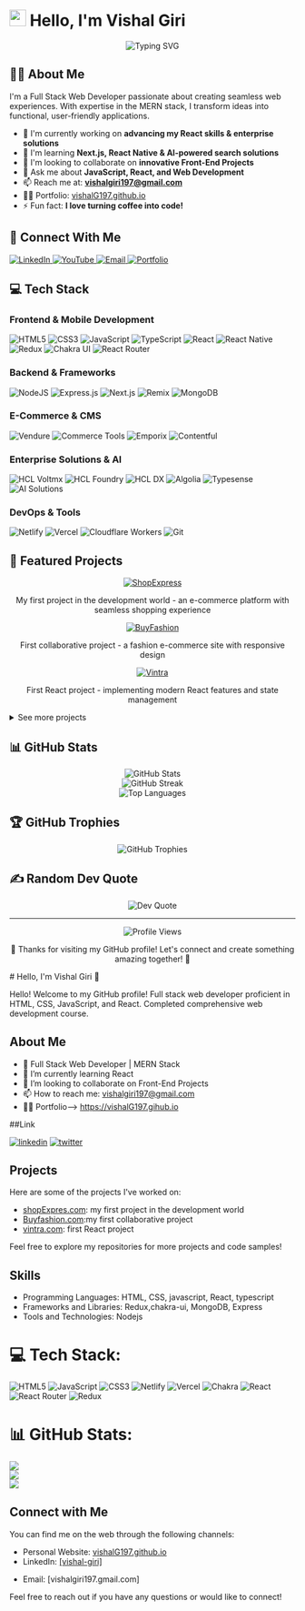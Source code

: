 # <img src="https://raw.githubusercontent.com/TheDudeThatCode/TheDudeThatCode/master/Assets/Hi.gif" width="29px"> Hello, I'm Vishal Giri

<div align="center">
  <img src="https://readme-typing-svg.herokuapp.com?font=Fira+Code&pause=1000&width=435&lines=Full+Stack+Web+Developer;MERN+Stack+Specialist;React+%26+React+Native+Developer;E-Commerce+Solutions+Expert;AI+Integration+Specialist;Enterprise+Solutions+Developer" alt="Typing SVG" />
</div>

## 👨‍💻 About Me
I'm a Full Stack Web Developer passionate about creating seamless web experiences. With expertise in the MERN stack, I transform ideas into functional, user-friendly applications.

- 🔭 I'm currently working on **advancing my React skills & enterprise solutions**
- 🌱 I'm learning **Next.js, React Native & AI-powered search solutions**
- 👯 I'm looking to collaborate on **innovative Front-End Projects**
- 💬 Ask me about **JavaScript, React, and Web Development**
- 📫 Reach me at: **vishalgiri197@gmail.com**
- 👨‍🚒 Portfolio: [vishalG197.github.io](https://vishalG197.github.io)
- ⚡ Fun fact: **I love turning coffee into code!**

## 🔗 Connect With Me
<p align="left">
  <a href="https://www.linkedin.com/in/vishal-giri-833180175/" target="_blank">
    <img src="https://img.shields.io/badge/linkedin-0A66C2?style=for-the-badge&logo=linkedin&logoColor=white" alt="LinkedIn" />
  </a>
  <a href="https://www.youtube.com/@Dev_As_U_Vish-xk9se/featured" target="_blank">
    <img src="https://img.shields.io/badge/YouTube-FF0000?style=for-the-badge&logo=youtube&logoColor=white" alt="YouTube" />
  </a>
  <a href="mailto:vishalgiri197@gmail.com">
    <img src="https://img.shields.io/badge/Email-D14836?style=for-the-badge&logo=gmail&logoColor=white" alt="Email" />
  </a>
  <a href="https://vishalG197.github.io" target="_blank">
    <img src="https://img.shields.io/badge/Portfolio-4285F4?style=for-the-badge&logo=google-chrome&logoColor=white" alt="Portfolio" />
  </a>
</p>

## 💻 Tech Stack

### Frontend & Mobile Development
<p align="left">
  <img src="https://img.shields.io/badge/html5-%23E34F26.svg?style=for-the-badge&logo=html5&logoColor=white" alt="HTML5" />
  <img src="https://img.shields.io/badge/css3-%231572B6.svg?style=for-the-badge&logo=css3&logoColor=white" alt="CSS3" />
  <img src="https://img.shields.io/badge/javascript-%23323330.svg?style=for-the-badge&logo=javascript&logoColor=%23F7DF1E" alt="JavaScript" />
  <img src="https://img.shields.io/badge/typescript-%23007ACC.svg?style=for-the-badge&logo=typescript&logoColor=white" alt="TypeScript" />
  <img src="https://img.shields.io/badge/react-%2320232a.svg?style=for-the-badge&logo=react&logoColor=%2361DAFB" alt="React" />
  <img src="https://img.shields.io/badge/React_Native-20232A?style=for-the-badge&logo=react&logoColor=61DAFB" alt="React Native" />
  <img src="https://img.shields.io/badge/redux-%23593d88.svg?style=for-the-badge&logo=redux&logoColor=white" alt="Redux" />
  <img src="https://img.shields.io/badge/chakra-%234ED1C5.svg?style=for-the-badge&logo=chakraui&logoColor=white" alt="Chakra UI" />
  <img src="https://img.shields.io/badge/React_Router-CA4245?style=for-the-badge&logo=react-router&logoColor=white" alt="React Router" />
</p>

### Backend & Frameworks
<p align="left">
  <img src="https://img.shields.io/badge/node.js-6DA55F?style=for-the-badge&logo=node.js&logoColor=white" alt="NodeJS" />
  <img src="https://img.shields.io/badge/express.js-%23404d59.svg?style=for-the-badge&logo=express&logoColor=%2361DAFB" alt="Express.js" />
  <img src="https://img.shields.io/badge/Next-black?style=for-the-badge&logo=next.js&logoColor=white" alt="Next.js" />
  <img src="https://img.shields.io/badge/Remix-000000?style=for-the-badge&logo=remix&logoColor=white" alt="Remix" />
  <img src="https://img.shields.io/badge/MongoDB-%234ea94b.svg?style=for-the-badge&logo=mongodb&logoColor=white" alt="MongoDB" />
</p>

### E-Commerce & CMS
<p align="left">
  <img src="https://img.shields.io/badge/Vendure-13B5EA?style=for-the-badge&logo=shopify&logoColor=white" alt="Vendure" />
  <img src="https://img.shields.io/badge/Commerce_Tools-FC5000?style=for-the-badge&logo=commercetools&logoColor=white" alt="Commerce Tools" />
  <img src="https://img.shields.io/badge/Emporix-5468FF?style=for-the-badge&logoColor=white" alt="Emporix" />
  <img src="https://img.shields.io/badge/Contentful-2478CC?style=for-the-badge&logo=contentful&logoColor=white" alt="Contentful" />
</p>

### Enterprise Solutions & AI
<p align="left">
  <img src="https://img.shields.io/badge/HCL_Voltmx-0078D4?style=for-the-badge&logo=hcl&logoColor=white" alt="HCL Voltmx" />
  <img src="https://img.shields.io/badge/HCL_Foundry-003A70?style=for-the-badge&logo=hcl&logoColor=white" alt="HCL Foundry" />
  <img src="https://img.shields.io/badge/HCL_DX-00539F?style=for-the-badge&logo=hcl&logoColor=white" alt="HCL DX" />
  <img src="https://img.shields.io/badge/Algolia-5468FF?style=for-the-badge&logo=algolia&logoColor=white" alt="Algolia" />
  <img src="https://img.shields.io/badge/Typesense-5D3FD3?style=for-the-badge&logo=search&logoColor=white" alt="Typesense" />
  <img src="https://img.shields.io/badge/AI_Solutions-FF6F00?style=for-the-badge&logo=tensorflow&logoColor=white" alt="AI Solutions" />
</p>

### DevOps & Tools
<p align="left">
  <img src="https://img.shields.io/badge/netlify-%23000000.svg?style=for-the-badge&logo=netlify&logoColor=#00C7B7" alt="Netlify" />
  <img src="https://img.shields.io/badge/vercel-%23000000.svg?style=for-the-badge&logo=vercel&logoColor=white" alt="Vercel" />
  <img src="https://img.shields.io/badge/Cloudflare_Workers-F38020?style=for-the-badge&logo=cloudflare&logoColor=white" alt="Cloudflare Workers" />
  <img src="https://img.shields.io/badge/git-%23F05033.svg?style=for-the-badge&logo=git&logoColor=white" alt="Git" />
</p>

## 🚀 Featured Projects

<div align="center">
  <a href="https://marvelous-crostata-edb007.netlify.app/">
    <img src="https://img.shields.io/badge/ShopExpress-FF6B6B?style=for-the-badge&logo=shopify&logoColor=white" alt="ShopExpress" />
  </a>
  <p>My first project in the development world - an e-commerce platform with seamless shopping experience</p>
  
  <a href="https://fastidious-melba-d436e9.netlify.app/">
    <img src="https://img.shields.io/badge/BuyFashion-38B2AC?style=for-the-badge&logo=fashion&logoColor=white" alt="BuyFashion" />
  </a>
  <p>First collaborative project - a fashion e-commerce site with responsive design</p>
  
  <a href="#">
    <img src="https://img.shields.io/badge/Vintra-4A90E2?style=for-the-badge&logo=react&logoColor=white" alt="Vintra" />
  </a>
  <p>First React project - implementing modern React features and state management</p>
</div>

<details>
  <summary>See more projects</summary>
  <ul>
    <li><a href="#">Project 4</a> - Brief description</li>
    <li><a href="#">Project 5</a> - Brief description</li>
  </ul>
</details>

## 📊 GitHub Stats

<div align="center">
  <img src="https://github-readme-stats.vercel.app/api?username=vishalG197&theme=react&hide_border=false&include_all_commits=true&count_private=true" alt="GitHub Stats" />
  <br/>
  <img src="https://github-readme-streak-stats.herokuapp.com/?user=vishalG197&theme=react&hide_border=false" alt="GitHub Streak" />
  <br/>
  <img src="https://github-readme-stats.vercel.app/api/top-langs/?username=vishalG197&theme=react&hide_border=false&include_all_commits=true&count_private=true&layout=compact" alt="Top Languages" />
</div>

## 🏆 GitHub Trophies
<div align="center">
  <img src="https://github-profile-trophy.vercel.app/?username=vishalG197&theme=radical&no-frame=true&no-bg=false&margin-w=4" alt="GitHub Trophies" />
</div>

## ✍️ Random Dev Quote
<div align="center">
  <img src="https://quotes-github-readme.vercel.app/api?type=horizontal&theme=radical" alt="Dev Quote" />
</div>

---

<div align="center">
  <img src="https://komarev.com/ghpvc/?username=vishalG197&label=Profile%20Views&color=0e75b6&style=flat" alt="Profile Views" />
  
  <p>💖 Thanks for visiting my GitHub profile! Let's connect and create something amazing together! 💖</p>
</div>
# Hello, I'm Vishal Giri 👋

Hello! Welcome to my GitHub profile! Full stack web developer proficient in HTML, CSS, JavaScript, and React. Completed comprehensive web development course.
## About Me

- 💼 Full Stack Web Developer | MERN Stack
- 🌱 I’m currently learning React
- 👯 I’m looking to collaborate on Front-End Projects
- 📫 How to reach me: vishalgiri197@gmail.com
- 👩‍🚒 Portfolio--> https://vishalG197.gihub.io
 




##Link
<!--[![portfolio](https://img.shields.io/badge/my_portfolio-000?style=for-the-badge&logo=ko-fi&logoColor=white)](https://vishalG197.gihub.io) -->

[![linkedin](https://img.shields.io/badge/linkedin-0A66C2?style=for-the-badge&logo=linkedin&logoColor=white)](https://www.linkedin.com/in/vishal-giri-833180175/)
[![twitter](https://img.shields.io/badge/twitter-1DA1F2?style=for-the-badge&logo=youtube&logoColor=white)](https://www.youtube.com/@Dev_As_U_Vish-xk9se/featured)


## Projects

Here are some of the projects I've worked on:

- [shopExpres.com]([link-to-project-1](https://marvelous-crostata-edb007.netlify.app/)): my first project in the development world
- [Buyfashion.com]([link-to-project-2](https://fastidious-melba-d436e9.netlify.app/)):my first collaborative project
- [vintra.com](link-to-project-3): first React project

Feel free to explore my repositories for more projects and code samples!

## Skills

- Programming Languages: HTML, CSS, javascript, React, typescript
- Frameworks and Libraries: Redux,chakra-ui, MongoDB, Express
- Tools and Technologies: Nodejs


# 💻 Tech Stack:
![HTML5](https://img.shields.io/badge/html5-%23E34F26.svg?style=for-the-badge&logo=html5&logoColor=white) ![JavaScript](https://img.shields.io/badge/javascript-%23323330.svg?style=for-the-badge&logo=javascript&logoColor=%23F7DF1E) ![CSS3](https://img.shields.io/badge/css3-%231572B6.svg?style=for-the-badge&logo=css3&logoColor=white) ![Netlify](https://img.shields.io/badge/netlify-%23000000.svg?style=for-the-badge&logo=netlify&logoColor=#00C7B7) ![Vercel](https://img.shields.io/badge/vercel-%23000000.svg?style=for-the-badge&logo=vercel&logoColor=white)   ![Chakra](https://img.shields.io/badge/chakra-%234ED1C5.svg?style=for-the-badge&logo=chakraui&logoColor=white)  ![React](https://img.shields.io/badge/react-%2320232a.svg?style=for-the-badge&logo=react&logoColor=%2361DAFB) ![React Router](https://img.shields.io/badge/React_Router-CA4245?style=for-the-badge&logo=react-router&logoColor=white) ![Redux](https://img.shields.io/badge/redux-%23593d88.svg?style=for-the-badge&logo=redux&logoColor=white) 
# 📊 GitHub Stats:
![](https://github-readme-stats.vercel.app/api?username=vishalG197&theme=react&hide_border=false&include_all_commits=true&count_private=true)<br/>
![](https://github-readme-streak-stats.herokuapp.com/?user=vishalG197&theme=react&hide_border=false)<br/>
![](https://github-readme-stats.vercel.app/api/top-langs/?username=vishalG197&theme=react&hide_border=false&include_all_commits=true&count_private=true&layout=compact)

<!-- ## Contributions

I enjoy contributing to the open-source community and helping others. Some of my notable contributions include:

- [Contribution 1](link-to-contribution-1): Description or impact of the contribution
- [Contribution 2](link-to-contribution-2): Description or impact of the contribution
- [Contribution 3](link-to-contribution-3): Description or impact of the contribution -->

<!-- ## Blog

I occasionally write blog posts on various topics. Check out my latest articles:

- [Blog Post 1](link-to-blog-post-1): Brief summary or key takeaways
 -->

## Connect with Me

You can find me on the web through the following channels:

- Personal Website: [vishalG197.github.io](https://vishalG197.gihub.io)
- LinkedIn: [[vishal-giri]](https://www.linkedin.com/in/vishal-giri-833180175/)
<!-- - Twitter: [Your Twitter handle] -->
- Email: [vishalgiri197.gmail.com]

Feel free to reach out if you have any questions or would like to connect!

